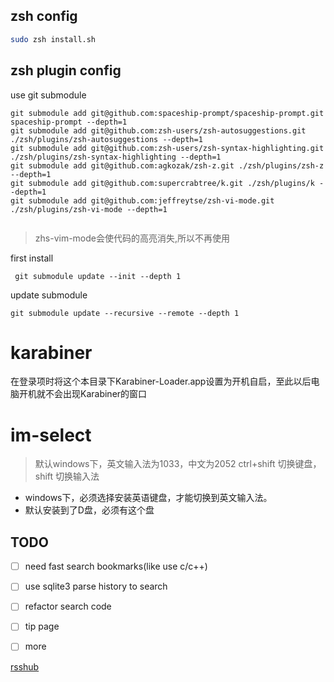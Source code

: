 

## zsh config

``` bash
sudo zsh install.sh
```

## zsh plugin config

use git submodule

```
git submodule add git@github.com:spaceship-prompt/spaceship-prompt.git spaceship-prompt --depth=1
git submodule add git@github.com:zsh-users/zsh-autosuggestions.git ./zsh/plugins/zsh-autosuggestions --depth=1
git submodule add git@github.com:zsh-users/zsh-syntax-highlighting.git ./zsh/plugins/zsh-syntax-highlighting --depth=1
git submodule add git@github.com:agkozak/zsh-z.git ./zsh/plugins/zsh-z --depth=1
git submodule add git@github.com:supercrabtree/k.git ./zsh/plugins/k --depth=1
git submodule add git@github.com:jeffreytse/zsh-vi-mode.git ./zsh/plugins/zsh-vi-mode --depth=1


```

> zhs-vim-mode会使代码的高亮消失,所以不再使用

first install
```
 git submodule update --init --depth 1
```
  update submodule
```
git submodule update --recursive --remote --depth 1
```


# karabiner
在登录项时将这个本目录下Karabiner-Loader.app设置为开机自启，至此以后电脑开机就不会出现Karabiner的窗口


# im-select
> 默认windows下，英文输入法为1033，中文为2052
> ctrl+shift 切换键盘，shift 切换输入法

 - windows下，必须选择安装英语键盘，才能切换到英文输入法。
 - 默认安装到了D盘，必须有这个盘


## TODO
<!-- - [x]  -->
- [ ] need fast search bookmarks(like use c/c++)
- [ ] use sqlite3 parse history to search
- [ ] refactor search code
- [ ] tip page 
- [ ] more


[rsshub](https://docs.rsshub.app/zh/routes/programming#%E7%83%AD%E9%97%A8
)
